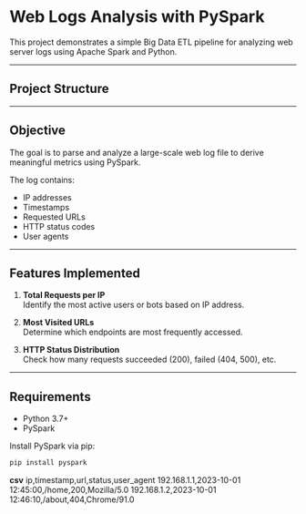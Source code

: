 # Web Logs Analysis with PySpark

This project demonstrates a simple Big Data ETL pipeline for analyzing web server logs using Apache Spark and Python.

---

## Project Structure

---

## Objective

The goal is to parse and analyze a large-scale web log file to derive meaningful metrics using PySpark.

The log contains:
- IP addresses
- Timestamps
- Requested URLs
- HTTP status codes
- User agents

---

## Features Implemented

1. **Total Requests per IP**  
   Identify the most active users or bots based on IP address.

2. **Most Visited URLs**  
   Determine which endpoints are most frequently accessed.

3. **HTTP Status Distribution**  
   Check how many requests succeeded (200), failed (404, 500), etc.

---

## Requirements

- Python 3.7+
- PySpark

Install PySpark via pip:

```bash
pip install pyspark
```
**csv**
ip,timestamp,url,status,user_agent
192.168.1.1,2023-10-01 12:45:00,/home,200,Mozilla/5.0
192.168.1.2,2023-10-01 12:46:10,/about,404,Chrome/91.0
